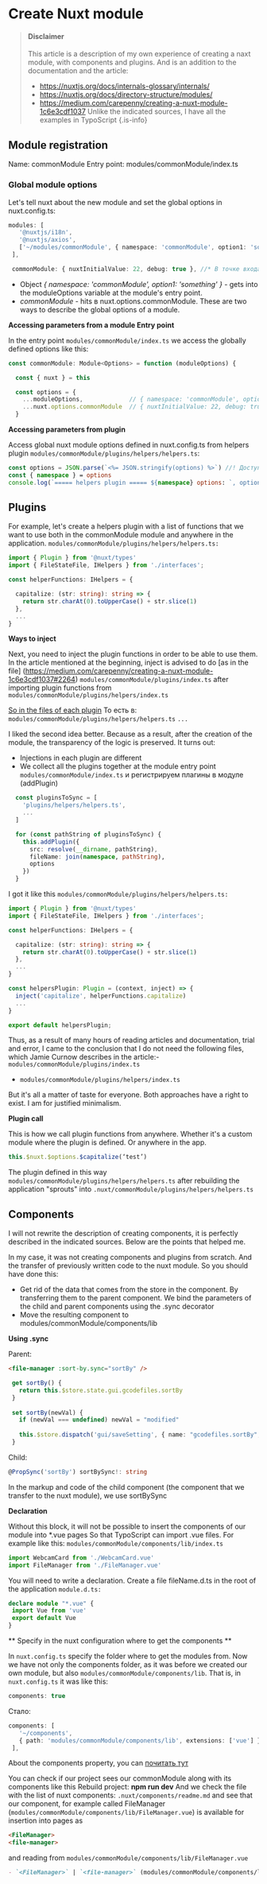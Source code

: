# Create Nuxt module
> #### Disclaimer
> This article is a description of my own experience of creating a naxt module, with components and plugins. And is an addition to the documentation and the article:
> - https://nuxtjs.org/docs/internals-glossary/internals/
> - https://nuxtjs.org/docs/directory-structure/modules/
> - https://medium.com/carepenny/creating-a-nuxt-module-1c6e3cdf1037
> Unlike the indicated sources, I have all the examples in TypoScript
{.is-info}



## Module registration
Name: commonModule
Entry point: modules/commonModule/index.ts

### Global module options
Let's tell nuxt about the new module and set the global options in nuxt.config.ts:
```ts
modules: [
   '@nuxtjs/i18n',
   '@nuxtjs/axios',
   ['~/modules/commonModule', { namespace: 'commonModule', option1: 'something' }] //* Попадает в переменную moduleOptions в точке входа модуля
 ],

 commonModule: { nuxtInitialValue: 22, debug: true }, //* В точке входа в модуль это будет: nuxt.options.commonModule
```


- Object *{ namespace: 'commonModule', option1: 'something' }* - gets into the moduleOptions variable at the module's entry point.
- *commonModule* - hits в nuxt.options.commonModule.
These are two ways to describe the global options of a module.

**Accessing parameters from a module Entry point**

In the entry point `modules/commonModule/index.ts` we access the globally defined options like this:

```ts
const commonModule: Module<Options> = function (moduleOptions) {

  const { nuxt } = this

  const options = {
    ...moduleOptions,             // { namespace: 'commonModule', option1: 'something' }
    ...nuxt.options.commonModule  // { nuxtInitialValue: 22, debug: true }
  }
```

**Accessing parameters from plugin**

Access global nuxt module options defined in nuxt.config.ts from helpers plugin
`modules/commonModule/plugins/helpers/helpers.ts`:
```ts
const options = JSON.parse(`<%= JSON.stringify(options) %>`) //! Доступ к глобальным опциям nuxt модуля, определенным в nuxt.config.ts
const { namespace } = options
console.log(`===== helpers plugin ===== ${namespace} options: `, options)
```

## Plugins

For example, let's create a helpers plugin with a list of functions that we want to use both in the commonModule module and anywhere in the application.
`modules/commonModule/plugins/helpers/helpers.ts:`
```ts
import { Plugin } from '@nuxt/types'
import { FileStateFile, IHelpers } from './interfaces';

const helperFunctions: IHelpers = {

  capitalize: (str: string): string => {
    return str.charAt(0).toUpperCase() + str.slice(1)
  },
  ...
}
```

**Ways to inject**

Next, you need to inject the plugin functions in order to be able to use them.
In the article mentioned at the beginning, inject is advised to do [as in the file] (https://medium.com/carepenny/creating-a-nuxt-module-1c6e3cdf1037#2264)
`modules/commonModule/plugins/index.ts` after importing plugin functions from `modules/commonModule/plugins/helpers/index.ts`

[So in the files of each plugin](https://medium.com/carepenny/creating-a-nuxt-module-1c6e3cdf1037#b476)
То есть в:
`modules/commonModule/plugins/helpers/helpers.ts`
`...`

I liked the second idea better. Because as a result, after the creation of the module, the transparency of the logic is preserved. It turns out:
- Injections in each plugin are different
- We collect all the plugins together at the module entry point
`modules/commonModule/index.ts` и регистрируем плагины в модуле (addPlugin)
```ts
  const pluginsToSync = [
    'plugins/helpers/helpers.ts',
    ...
  ]

  for (const pathString of pluginsToSync) {
    this.addPlugin({
      src: resolve(__dirname, pathString),
      fileName: join(namespace, pathString),
      options
    })
  }
```

I got it like this
`modules/commonModule/plugins/helpers/helpers.ts:`
```ts
import { Plugin } from '@nuxt/types'
import { FileStateFile, IHelpers } from './interfaces';

const helperFunctions: IHelpers = {

  capitalize: (str: string): string => {
    return str.charAt(0).toUpperCase() + str.slice(1)
  },
  ...
}

const helpersPlugin: Plugin = (context, inject) => {
  inject('capitalize', helperFunctions.capitalize)
  ...
}

export default helpersPlugin;
```

Thus, as a result of many hours of reading articles and documentation, trial and error, I came to the conclusion that I do not need the following files, which Jamie Curnow describes in the article:- `modules/commonModule/plugins/index.ts`
- `modules/commonModule/plugins/helpers/index.ts`

But it's all a matter of taste for everyone. Both approaches have a right to exist. I am for justified minimalism.

**Plugin call**

This is how we call plugin functions from anywhere. Whether it's a custom module where the plugin is defined. Or anywhere in the app.
```ts
this.$nuxt.$options.$capitalize(‘test’)
```

The plugin defined in this way `modules/commonModule/plugins/helpers/helpers.ts` after rebuilding the application "sprouts" into `.nuxt/commonModule/plugins/helpers/helpers.ts`

## Components

I will not rewrite the description of creating components, it is perfectly described in the indicated sources. Below are the points that helped me.

In my case, it was not creating components and plugins from scratch. And the transfer of previously written code to the nuxt module. So you should have done this:
- Get rid of the data that comes from the store in the component. By transferring them to the parent component. We bind the parameters of the child and parent components using the .sync decorator
- Move the resulting component to modules/commonModule/components/lib

**Using .sync**

Parent:
```html
<file-manager :sort-by.sync="sortBy" />
```
```ts
 get sortBy() {
   return this.$store.state.gui.gcodefiles.sortBy
 }
 
 set sortBy(newVal) {
   if (newVal === undefined) newVal = "modified"
 
   this.$store.dispatch('gui/saveSetting', { name: "gcodefiles.sortBy", value: newVal })
 }
 ```

Child:
```ts
@PropSync('sortBy') sortBySync!: string
```

In the markup and code of the child component (the component that we transfer to the nuxt module), we use sortBySync

**Declaration**

Without this block, it will not be possible to insert the components of our module into *.vue pages
So that TypoScript can import .vue files. For example like this:
`modules/commonModule/components/lib/index.ts`
```ts
import WebcamCard from './WebcamCard.vue'
import FileManager from './FileManager.vue'
```

You will need to write a declaration. Create a file fileName.d.ts in the root of the application
`module.d.ts:`
```ts
declare module "*.vue" {
 import Vue from 'vue'
 export default Vue
}
```

** Specify in the nuxt configuration where to get the components **

In `nuxt.config.ts` specify the folder where to get the modules from. Now we have not only the components folder, as it was before we created our own module, but also `modules/commonModule/components/lib`.
That is, in `nuxt.config.ts` it was like this:
```ts
components: true
```
Стало:
```ts
components: [
   '~/components',
   { path: 'modules/commonModule/components/lib', extensions: ['vue'] }
 ],
```
About the components property, you can [почитать тут](https://nuxtjs.org/docs/configuration-glossary/configuration-components/)

You can check if our project sees our commonModule along with its components like this
Rebuild project: **npm run dev**
And we check the file with the list of nuxt components: `.nuxt/components/readme.md` and see that our component, for example called FileManager (`modules/commonModule/components/lib/FileManager.vue`) is available for insertion into pages as
```html
<FileManager>
<file-manager>
```
and reading from `modules/commonModule/components/lib/FileManager.vue`

```md
- `<FileManager>` | `<file-manager>` (modules/commonModule/components/lib/FileManager.vue)
```








